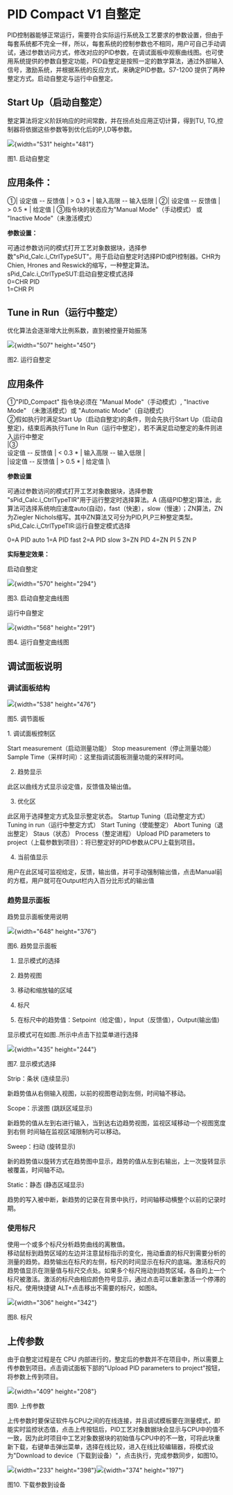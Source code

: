 # PID Compact V1 自整定

PID控制器能够正常运行，需要符合实际运行系统及工艺要求的参数设置，但由于每套系统都不完全一样，所以，每套系统的控制参数也不相同，用户可自己手动调试，通过参数访问方式，修改对应的PID参数，在调试面板中观察曲线图。也可使用系统提供的参数自整定功能，PID自整定是按照一定的数学算法，通过外部输入信号，激励系统，并根据系统的反应方式，来确定PID参数。S7-1200
提供了两种整定方式。启动自整定与运行中自整定。

## Start Up（启动自整定）

整定算法将定义阶跃响应的时间常数，并在拐点处应用正切计算，得到TU,
TG,控制器将依据这些参数等到优化后的P,I,D等参数。

![](images/03-1.jpg){width="531" height="481"}

图1. 启动自整定

## **应用条件：**

①\| 设定值 -- 反馈值 \| \> 0.3 \* \| 输入高限 -- 输入低限 \|
②\| 设定值 -- 反馈值 \| \> 0.5 \* \| 给定值 \|
③指令块的状态应为"Manual Mode"（手动模式） 或 "Inactive
Mode"（未激活模式）

**参数设置：**

可通过参数访问的模式打开工艺对象数据块，选择参数"sPid_Calc.i_CtrlTypeSUT"。用于启动自整定时选择PID或PI控制器。CHR为Chien,
Hrones and Reswick的缩写，一种整定算法。\
sPid_Calc.i_CtrlTypeSUT:启动自整定模式选择\
0=CHR PID\
1=CHR PI

## Tune in Run（运行中整定）

优化算法会逐渐增大比例系数，直到被控量开始振荡

![](images/03-2.jpg){width="507" height="450"}

图2. 运行自整定

## **应用条件**

①"PID_Compact" 指令块必须在 "Manual Mode"（手动模式）, "Inactive Mode"
（未激活模式）或 "Automatic Mode"（自动模式）\
②假如执行时满足Start Up（启动自整定)的条件，则会先执行Start
Up（启动自整定)，结束后再执行Tune In
Run（运行中整定），若不满足启动整定的条件则进入运行中整定\
\|③\
设定值 -- 反馈值 \| \< 0.3 \* \| 输入高限 -- 输入低限 \|\
\|设定值 -- 反馈值 \| \> 0.5 \* \| 给定值 \|\

**参数设置**

可通过参数访问的模式打开工艺对象数据块，选择参数
"sPid_Calc.i_CtrlTypeTIR"用于运行整定时选择算法。A
(高级PID整定)算法，此算法可选择系统响应速度auto(自动)，fast（快速），slow（慢速）；ZN算法，ZN为Ziegler
Nichols缩写。其中ZN算法又可分为PID,PI,P三种整定类型。
sPid_Calc.i_CtrlTypeTIR:运行自整定模式选择

0=A PID auto
1=A PID fast
2=A PID slow
3=ZN PID
4=ZN PI
5 ZN P

**实际整定效果：**

启动自整定

![](images/03-3.jpg){width="570" height="294"}

图3. 启动自整定曲线图

运行中自整定

![](images/03-4.jpg){width="568" height="291"}

图4. 运行自整定曲线图

## 调试面板说明

### 调试面板结构

![](images/03-5.gif){width="538" height="476"} 

图5. 调节面板

1\. 调试面板控制区

Start measurement（启动测量功能）
Stop measurement（停止测量功能）
Sample Time（采样时间）：这里指调试面板测量功能的采样时间。

2. 趋势显示

此区以曲线方式显示设定值，反馈值及输出值。

3. 优化区

此区用于选择整定方式及显示整定状态。
Startup Tuning（启动整定方式）
Tuning in run（运行中整定方式）
Start Tuning（使能整定）
Abort Tuning（退出整定）
Staus（状态）
Process（整定进程）
Upload PID parameters to
project（上载参数到项目）：将已整定好的PID参数从CPU上载到项目。

4. 当前值显示

用户在此区域可监视给定，反馈，输出值，并可手动强制输出值，点击Manual前的方框，用户就可在Output栏内入百分比形式的输出值

### 趋势显示面板

趋势显示面板使用说明

![](images/03-6.jpg){width="648" height="376"}

图6. 趋势显示面板

1. 显示模式的选择

2. 趋势视图

3. 移动和缩放轴的区域

4. 标尺

5. 在标尺中的趋势值：Setpoint（给定值），Input（反馈值），Output(输出值)

显示模式可在如图..所示中点击下拉菜单进行选择

![](images/03-7.jpg){width="435" height="244"}

图7. 显示模式选择

Strip：条状 (连续显示)

新趋势值从右侧输入视图，以前的视图卷动到左侧，时间轴不移动。

Scope：示波图 (跳跃区域显示)

新趋势的值从左到右进行输入，当到达右边趋势视图，监视区域移动一个视图宽度到右侧
时间轴在监视区域限制内可以移动。

Sweep：扫动 (旋转显示)

新的趋势值以旋转方式在趋势图中显示，趋势的值从左到右输出，上一次旋转显示被覆盖，时间轴不动。

Static：静态 (静态区域显示)

趋势的写入被中断，新趋势的记录在背景中执行，时间轴移动横整个以前的记录时期。

### 使用标尺

使用一个或多个标尺分析趋势曲线的离散值。\
移动鼠标到趋势区域的左边并注意鼠标指示的变化，拖动垂直的标尺到需要分析的测量的趋势。趋势输出在标尺的左侧，标尺的时间显示在标尺的底端。激活标尺的趋势值显示在测量值与标尺交点处。如果多个标尺拖动到趋势区域，各自的上一个标尺被激活。激活的标尺由相应颜色符号显示，通过点击可以重新激活一个停滞的标尺。使用快捷键
ALT+点击移出不需要的标尺，如图8。

![](images/03-8.jpg){width="306" height="342"}

图8. 标尺

## 上传参数

由于自整定过程是在 CPU
内部进行的，整定后的参数并不在项目中，所以需要上传参数到项目。点击调试面板下部的"Upload
PID parameters to project"按钮，将参数上传到项目。

![](images/03-9.jpg){width="409" height="208"}

图9. 上传参数

上传参数时要保证软件与CPU之间的在线连接，并且调试模板要在测量模式，即能实时监控状态值，点击上传按钮后，PID工艺对象数据块会显示与CPU中的值不一致，因为此时项目中工艺对象数据块的初始值与CPU中的不一致，可将此块重新下载，右键单击弹出菜单，选择在线比较，进入在线比较编辑器，将模式设为"Download
to device（下载到设备）"，点击执行，完成参数同步，如图10。

![](images/03-10.jpg){width="233"
height="398"}![](images/03-11.jpg){width="374" height="197"}

图10. 下载参数到设备
